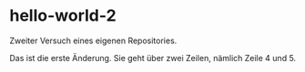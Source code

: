 # hello-world-2
Zweiter Versuch eines eigenen Repositories.

Das ist die erste Änderung.
Sie geht über zwei Zeilen, nämlich Zeile 4 und 5.
